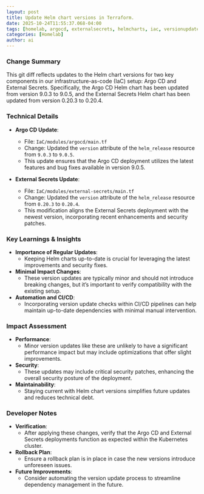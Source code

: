 ```yaml
--- 
layout: post 
title: Update Helm chart versions in Terraform.
date: 2025-10-24T11:55:37.068-04:00
tags: [homelab, argocd, externalsecrets, helmcharts, iac, versionupdate]
categories: [Homelab]
author: ai
---
```

### Change Summary
This git diff reflects updates to the Helm chart versions for two key components in our infrastructure-as-code (IaC) setup: Argo CD and External Secrets. Specifically, the Argo CD Helm chart has been updated from version 9.0.3 to 9.0.5, and the External Secrets Helm chart has been updated from version 0.20.3 to 0.20.4.

### Technical Details
- **Argo CD Update**:
  - File: `IaC/modules/argocd/main.tf`
  - Change: Updated the `version` attribute of the `helm_release` resource from `9.0.3` to `9.0.5`.
  - This update ensures that the Argo CD deployment utilizes the latest features and bug fixes available in version 9.0.5.
  
- **External Secrets Update**:
  - File: `IaC/modules/external-secrets/main.tf`
  - Change: Updated the `version` attribute of the `helm_release` resource from `0.20.3` to `0.20.4`.
  - This modification aligns the External Secrets deployment with the newest version, incorporating recent enhancements and security patches.

### Key Learnings & Insights
- **Importance of Regular Updates**:
  - Keeping Helm charts up-to-date is crucial for leveraging the latest improvements and security fixes.
- **Minimal Impact Changes**:
  - These version updates are typically minor and should not introduce breaking changes, but it’s important to verify compatibility with the existing setup.
- **Automation and CI/CD**:
  - Incorporating version update checks within CI/CD pipelines can help maintain up-to-date dependencies with minimal manual intervention.

### Impact Assessment
- **Performance**:
  - Minor version updates like these are unlikely to have a significant performance impact but may include optimizations that offer slight improvements.
- **Security**:
  - These updates may include critical security patches, enhancing the overall security posture of the deployment.
- **Maintainability**:
  - Staying current with Helm chart versions simplifies future updates and reduces technical debt.

### Developer Notes
- **Verification**:
  - After applying these changes, verify that the Argo CD and External Secrets deployments function as expected within the Kubernetes cluster.
- **Rollback Plan**:
  - Ensure a rollback plan is in place in case the new versions introduce unforeseen issues.
- **Future Improvements**:
  - Consider automating the version update process to streamline dependency management in the future.